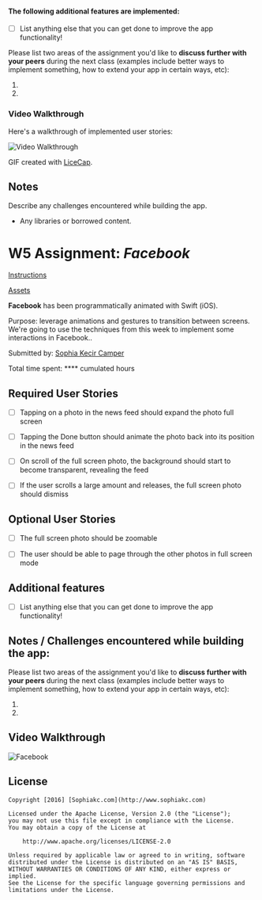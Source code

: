 





#### The following **additional** features are implemented:

- [ ] List anything else that you can get done to improve the app functionality!

Please list two areas of the assignment you'd like to **discuss further with your peers** during the next class (examples include better ways to implement something, how to extend your app in certain ways, etc):

1. 
2. 

### Video Walkthrough 

Here's a walkthrough of implemented user stories:

<img src='http://i.imgur.com/link/to/your/gif/file.gif' title='Video Walkthrough' width='' alt='Video Walkthrough' />

GIF created with [LiceCap](http://www.cockos.com/licecap/).

## Notes

Describe any challenges encountered while building the app.

* Any libraries or borrowed content.







# W5 Assignment: *Facebook*

[Instructions](http://courses.codepath.com/courses/ios_for_designers/unit/5#!assignment)

[Assets](https://www.dropbox.com/s/vcv515vhlt477uj/Facebook%20Assets.zip?dl=0)

**Facebook** has been programmatically animated with Swift (iOS).

Purpose: leverage animations and gestures to transition between screens. We're going to use the techniques from this week to implement some interactions in Facebook..

Submitted by: [Sophia Kecir Camper](https://github.com/sophiakc)

Total time spent: **** cumulated hours

## Required User Stories

* [ ] Tapping on a photo in the news feed should expand the photo full screen
* [ ] Tapping the Done button should animate the photo back into its position in the news feed
* [ ] On scroll of the full screen photo, the background should start to become transparent, revealing the feed
* [ ] If the user scrolls a large amount and releases, the full screen photo should dismiss


## Optional User Stories

* [ ] The full screen photo should be zoomable
* [ ] The user should be able to page through the other photos in full screen mode


## Additional features

* [ ] List anything else that you can get done to improve the app functionality!


## Notes / Challenges encountered while building the app:

Please list two areas of the assignment you'd like to **discuss further with your peers** during the next class (examples include better ways to implement something, how to extend your app in certain ways, etc):

1. 
2. 


## Video Walkthrough

![Facebook](Facebook.gif)

## License

    Copyright [2016] [Sophiakc.com](http://www.sophiakc.com)

    Licensed under the Apache License, Version 2.0 (the "License");
    you may not use this file except in compliance with the License.
    You may obtain a copy of the License at

        http://www.apache.org/licenses/LICENSE-2.0

    Unless required by applicable law or agreed to in writing, software
    distributed under the License is distributed on an "AS IS" BASIS,
    WITHOUT WARRANTIES OR CONDITIONS OF ANY KIND, either express or implied.
    See the License for the specific language governing permissions and
    limitations under the License.
